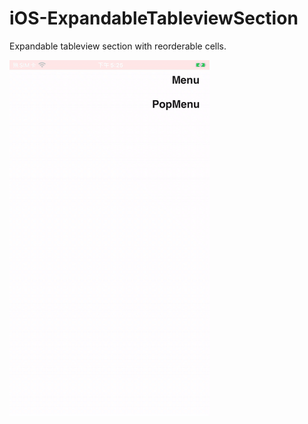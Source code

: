 # iOS-ExpandableTableviewSection

Expandable tableview section with reorderable cells.


<img src="demo.gif" width="320" height="569"/>